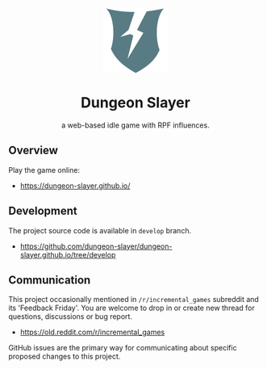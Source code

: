 <div align="center">
  <a href="https://github.com/dungeon-slayer/dungeon-slayer.github.io">
    <img width="128" height="128" src="https://raw.githubusercontent.com/dungeon-slayer/dungeon-slayer.github.io/master/favicon-128.png">
  </a>
  <br />
  <h1>Dungeon Slayer</h1>
  <p>
    a web-based idle game with RPF influences.
  </p>
</div>

## Overview

Play the game online:

* https://dungeon-slayer.github.io/

## Development

The project source code is available in `develop` branch.

* https://github.com/dungeon-slayer/dungeon-slayer.github.io/tree/develop

## Communication

This project occasionally mentioned in `/r/incremental_games` subreddit and its 'Feedback Friday'. You are welcome to drop in or create new thread for questions, discussions or bug report.

* https://old.reddit.com/r/incremental_games

GitHub issues are the primary way for communicating about specific proposed changes to this project.
